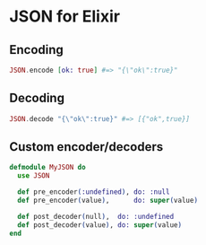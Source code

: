 # JSON for Elixir

## Encoding

```elixir
JSON.encode [ok: true] #=> "{\"ok\":true}"
```

## Decoding

```elixir
JSON.decode "{\"ok\":true}" #=> [{"ok",true}]
```

## Custom encoder/decoders

```elixir
defmodule MyJSON do
  use JSON

  def pre_encoder(:undefined), do: :null
  def pre_encoder(value), 	   do: super(value)

  def post_decoder(null),  do: :undefined
  def post_decoder(value), do: super(value)
end
```
